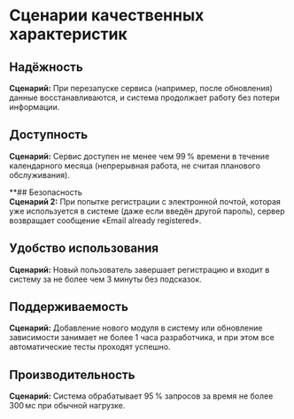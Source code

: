 # Сценарии качественных характеристик

## Надёжность  
**Сценарий:** При перезапуске сервиса (например, после обновления) данные восстанавливаются, и система продолжает работу без потери информации.

## Доступность  
**Сценарий:** Сервис доступен не менее чем 99 % времени в течение календарного месяца (непрерывная работа, не считая планового обслуживания).

**## Безопасность  
**Сценарий 2:** При попытке регистрации с электронной почтой, которая уже используется в системе (даже если введён другой пароль), сервер возвращает сообщение «Email already registered».  

## Удобство использования  
**Сценарий:** Новый пользователь завершает регистрацию и входит в систему за не более чем 3 минуты без подсказок.

## Поддерживаемость  
**Сценарий:** Добавление нового модуля в систему или обновление зависимости занимает не более 1 часа разработчика, и при этом все автоматические тесты проходят успешно.

## Производительность  
**Сценарий:** Система обрабатывает 95 % запросов за время не более 300 мс при обычной нагрузке.
